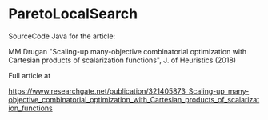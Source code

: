 # ParetoLocalSearch
SourceCode Java for the article: 

MM Drugan "Scaling-up many-objective combinatorial optimization with Cartesian products of scalarization functions", J. of Heuristics (2018)

Full article at 

https://www.researchgate.net/publication/321405873_Scaling-up_many-objective_combinatorial_optimization_with_Cartesian_products_of_scalarization_functions
